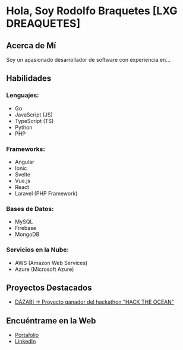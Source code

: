 
# Hola, Soy Rodolfo Braquetes [LXG DREAQUETES]

<!-- ![Logo](/assets/img/braquetes.png) -->

## Acerca de Mí

Soy un apasionado desarrollador de software con experiencia en...

## Habilidades

### Lenguajes:
- Go
- JavaScript (JS)
- TypeScript (TS)
- Python
- PHP

### Frameworks:
- Angular
- Ionic
- Svelte
- Vue.js
- React
- Laravel (PHP Framework)

### Bases de Datos:
- MySQL
- Firebase
- MongoDB

### Servicios en la Nube:
- AWS (Amazon Web Services)
- Azure (Microsoft Azure)

## Proyectos Destacados

- [DÄZABI -> Proyecto ganador del hackathon "HACK THE OCEAN"](https://github.com/Braquetes/Waste2Money)

## Encuéntrame en la Web

- [Portafolio](http://www.braquetes.mx)
- [LinkedIn](https://www.linkedin.com/in/rodolfo-braquetes)